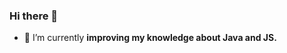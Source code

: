  ### Hi there 👋

- 🌱 I’m currently **improving my knowledge about Java and JS.**

<!-- ## 🧰 Languages and Tools:
<p align="center">
    <img src="https://pivotal.gallerycdn.vsassets.io/extensions/pivotal/vscode-boot-dev-pack/0.0.8/1537205812649/Microsoft.VisualStudio.Services.Icons.Default" alt="Spring Boot" height="40" style="vertical-align:top; margin:4px">
    <img src="https://raw.githubusercontent.com/devicons/devicon/master/icons/java/java-original-wordmark.svg" alt="Java" height="40" style="vertical-align:top; margin:4px">
    <img src="https://raw.githubusercontent.com/github/explore/80688e429a7d4ef2fca1e82350fe8e3517d3494d/topics/javascript/javascript.png" alt="Javascript" height="40" style="vertical-align:top; margin:4px">
    <img src="https://github.com/devicons/devicon/blob/master/icons/typescript/typescript-plain.svg" alt="TypeScript" height="40" style="vertical-align:top; margin:4px">
    <img src="https://raw.githubusercontent.com/devicons/devicon/master/icons/react/react-original-wordmark.svg" alt="React" height="40" style="vertical-align:top; margin:4px">
    <img src="https://raw.githubusercontent.com/devicons/devicon/master/icons/nextjs/nextjs-original-wordmark.svg" alt="Next" height="40" style="vertical-align:top; margin:4px">
    <img src="https://raw.githubusercontent.com/devicons/devicon/master/icons/html5/html5-original-wordmark.svg" alt="HTML" height="40" style="vertical-align:top; margin:4px">
    <img src="https://raw.githubusercontent.com/devicons/devicon/master/icons/css3/css3-original-wordmark.svg" alt="CSS" height="40" style="vertical-align:top; margin:4px">
    <img src="https://raw.githubusercontent.com/devicons/devicon/master/icons/bootstrap/bootstrap-plain-wordmark.svg" alt="BootStrap" height="40" style="vertical-align:top; margin:4px">
    <img src="https://raw.githubusercontent.com/devicons/devicon/master/icons/git/git-original-wordmark.svg" alt="GIT" height="40" style="vertical-align:top; margin:4px">
    <img src="https://raw.githubusercontent.com/github/explore/80688e429a7d4ef2fca1e82350fe8e3517d3494d/topics/visual-studio-code/visual-studio-code.png" alt="VS Code" height="40" style="vertical-align:top; margin:4px">
    <img src="https://raw.githubusercontent.com/devicons/devicon/master/icons/mysql/mysql-original-wordmark.svg" alt="MySQL" height="40" style="vertical-align:top; margin:4px">
    <img src="https://raw.githubusercontent.com/devicons/devicon/master/icons/postgresql/postgresql-original.svg" alt="PostgreSQL" height="40" style="vertical-align:top; margin:4px">
    
    
</p>

## :trophy: My Stats:
<p align="center">
    <img align= "center" src = "https://readme-stats-cfgj2cxdy.vercel.app/api?username=phb2000&count_private=true&show_icons=true&theme=tokyonight" style="margin: 10px?theme=radical"/>
   <img align="center" src = "https://readme-stats-cfgj2cxdy.vercel.app/api/top-langs/?username=phb2000&theme=tokyonight&count_private=true&include_all_commits=true&show_icons=true&layout=compact?theme=radical" style="margin: 10px"/> -->
</p>


